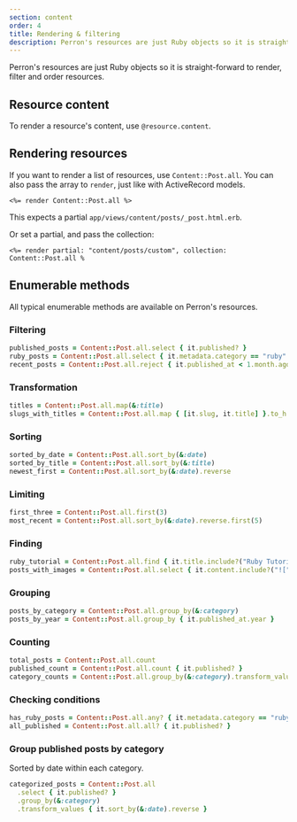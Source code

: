 ```yaml
---
section: content
order: 4
title: Rendering & filtering
description: Perron's resources are just Ruby objects so it is straight-forward to select, filter and order resources.
---
```


Perron's resources are just Ruby objects so it is straight-forward to render, filter and order resources.


## Resource content

To render a resource's content, use `@resource.content`.


## Rendering resources

If you want to render a list of resources, use `Content::Post.all`. You can also pass the array to `render`, just like with ActiveRecord models.

```erb
<%= render Content::Post.all %>
```

This expects a partial `app/views/content/posts/_post.html.erb`.


Or set a partial, and pass the collection:
```erb
<%= render partial: "content/posts/custom", collection: Content::Post.all %
```


## Enumerable methods

All typical enumerable methods are available on Perron's resources.


### Filtering

```ruby
published_posts = Content::Post.all.select { it.published? }
ruby_posts = Content::Post.all.select { it.metadata.category == "ruby" }
recent_posts = Content::Post.all.reject { it.published_at < 1.month.ago }
```


### Transformation

```ruby
titles = Content::Post.all.map(&:title)
slugs_with_titles = Content::Post.all.map { [it.slug, it.title] }.to_h
```


### Sorting

```ruby
sorted_by_date = Content::Post.all.sort_by(&:date)
sorted_by_title = Content::Post.all.sort_by(&:title)
newest_first = Content::Post.all.sort_by(&:date).reverse
```


### Limiting

```ruby
first_three = Content::Post.all.first(3)
most_recent = Content::Post.all.sort_by(&:date).reverse.first(5)
```


### Finding

```ruby
ruby_tutorial = Content::Post.all.find { it.title.include?("Ruby Tutorial") }
posts_with_images = Content::Post.all.select { it.content.include?("![") } # assuming markdown usage
```


### Grouping

```ruby
posts_by_category = Content::Post.all.group_by(&:category)
posts_by_year = Content::Post.all.group_by { it.published_at.year }
```


### Counting

```ruby
total_posts = Content::Post.all.count
published_count = Content::Post.all.count { it.published? }
category_counts = Content::Post.all.group_by(&:category).transform_values(&:count) # assuming `category` is delegated to `metadata`
```


### Checking conditions

```ruby
has_ruby_posts = Content::Post.all.any? { it.metadata.category == "ruby" }
all_published = Content::Post.all.all? { it.published? }
```


### Group published posts by category

Sorted by date within each category.

```ruby
categorized_posts = Content::Post.all
  .select { it.published? }
  .group_by(&:category)
  .transform_values { it.sort_by(&:date).reverse }
```

